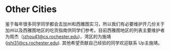<!---This is just a 80-character ruler.---------------------------------------->

# Other Cities
鉴于每年很多同学同学都会去加州和西雅图实习，所以我们有必要维护开几份关于加州以及西雅图地区的吃货指南供同学们参考。目前西雅图地区的列表主要维护者为周杰（jzhou41@cs.rochester.edu)，湾区的为施靖(jshi31@cs.rochester.edu). 
其他希望贡献自己经验的同学欢迎联系 Up主施靖。
